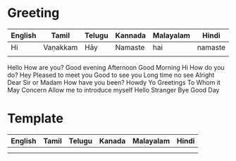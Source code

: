# Greeting

| English | Tamil | Telugu | Kannada| Malayalam | Hindi |
|---------|-------|--------|--------|-----------|-------|
| Hi      |Vaṇakkam| Hāy    | Namaste|     hai   |namaste|
|         |       |        |        |           |       |

Hello
How are you?
Good evening
Afternoon
Good Morning
Hi
How do you do?
Hey
Pleased to meet you
Good to see you
Long time no see
Alright
Dear Sir or Madam
How have you been?
Howdy
Yo
Greetings
To Whom it May Concern
Allow me to introduce myself
Hello Stranger
Bye
Good Day

# Template

| English | Tamil | Telugu | Kanada | Malayalam | Hindi |
|---------|-------|--------|--------|-----------|-------|
|         |       |        |        |           |       |
|         |       |        |        |           |       |
